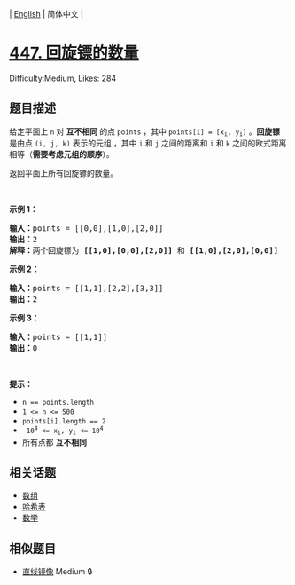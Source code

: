
| [English](README_EN.md) | 简体中文 |

# [447. 回旋镖的数量](https://leetcode.cn/problems/number-of-boomerangs/)
Difficulty:Medium, Likes: 284

## 题目描述

<p>给定平面上<em>&nbsp;</em><code>n</code><em> </em>对 <strong>互不相同</strong> 的点&nbsp;<code>points</code> ，其中 <code>points[i] = [x<sub>i</sub>, y<sub>i</sub>]</code> 。<strong>回旋镖</strong> 是由点&nbsp;<code>(i, j, k)</code> 表示的元组 ，其中&nbsp;<code>i</code>&nbsp;和&nbsp;<code>j</code>&nbsp;之间的距离和&nbsp;<code>i</code>&nbsp;和&nbsp;<code>k</code>&nbsp;之间的欧式距离相等（<strong>需要考虑元组的顺序</strong>）。</p>

<p>返回平面上所有回旋镖的数量。</p>
&nbsp;

<p><strong>示例 1：</strong></p>

<pre>
<strong>输入：</strong>points = [[0,0],[1,0],[2,0]]
<strong>输出：</strong>2
<strong>解释：</strong>两个回旋镖为 <strong>[[1,0],[0,0],[2,0]]</strong> 和 <strong>[[1,0],[2,0],[0,0]]</strong>
</pre>

<p><strong>示例 2：</strong></p>

<pre>
<strong>输入：</strong>points = [[1,1],[2,2],[3,3]]
<strong>输出：</strong>2
</pre>

<p><strong>示例 3：</strong></p>

<pre>
<strong>输入：</strong>points = [[1,1]]
<strong>输出：</strong>0
</pre>

<p>&nbsp;</p>

<p><strong>提示：</strong></p>

<ul>
	<li><code>n ==&nbsp;points.length</code></li>
	<li><code>1 &lt;= n &lt;= 500</code></li>
	<li><code>points[i].length == 2</code></li>
	<li><code>-10<sup>4</sup> &lt;= x<sub>i</sub>, y<sub>i</sub> &lt;= 10<sup>4</sup></code></li>
	<li>所有点都 <strong>互不相同</strong></li>
</ul>


## 相关话题

- [数组](https://leetcode.cn/tag/array/)
- [哈希表](https://leetcode.cn/tag/hash-table/)
- [数学](https://leetcode.cn/tag/math/)

## 相似题目

- [直线镜像](../line-reflection/README.md) Medium 🔒
